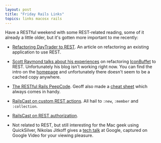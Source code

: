 ```yaml
---
layout: post
title: "Friday Rails Links"
topics: links macosx rails
---
```

Have a RESTful weekend with some REST-related reading, some of it already a little older, but it's gotten more important to me recently:
* [Refactoring DayTrader to REST](http://bitworking.org/news/201/RESTify-DayTrader). An article on refactoring an existing application to use REST.

* [Scott Raymond talks about his experiences](http://scottraymond.net/articles/2006/07/20/refactoring-to-rest) on refactoring [IconBuffet](http://www.iconbuffet.com) to REST. Unfortunately his blog isn't working right now. You can find the intro on the [homepage](http://scottraymond.net) and unfortunately there doesn't seem to be a cached copy anywhere.

* [The RESTful Rails PeepCode](http://peepcode.com/products/restful-rails). Geoff also made a [cheat sheet](http://topfunky.com/clients/peepcode/REST-cheatsheet.pdf) which always comes in handy.

* [RailsCast on custom REST actions](http://railscasts.com/episodes/35). All hail to `:new`, `:member` and `:collection`.

* [RailsCast on REST authorization](http://railscasts.com/episodes/67).

* Not related to REST, but still interesting for the Mac geek using QuickSilver, Nikolas Jitkoff gives a [tech talk](http://video.google.com/videoplay?docid=8493378861634507068&q=user%3A%22Google+engEDU%22&total=333&start=0&num=10&so=1&type=search&plindex=0) at Google, captured on Google Video for your viewing pleasure.